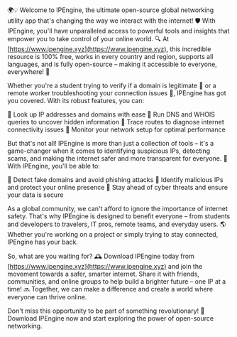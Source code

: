 🌍💡 Welcome to IPEngine, the ultimate open-source global networking utility app that's changing the way we interact with the internet! 🛡️ With IPEngine, you'll have unparalleled access to powerful tools and insights that empower you to take control of your online world. 🔍 At [https://www.ipengine.xyz](https://www.ipengine.xyz), this incredible resource is 100% free, works in every country and region, supports all languages, and is fully open-source – making it accessible to everyone, everywhere! 📡

Whether you're a student trying to verify if a domain is legitimate 🤔 or a remote worker troubleshooting your connection issues 🚀, IPEngine has got you covered. With its robust features, you can:

🔹 Look up IP addresses and domains with ease
🔹 Run DNS and WHOIS queries to uncover hidden information
🔹 Trace routes to diagnose internet connectivity issues
🔹 Monitor your network setup for optimal performance

But that's not all! IPEngine is more than just a collection of tools – it's a game-changer when it comes to identifying suspicious IPs, detecting scams, and making the internet safer and more transparent for everyone. 🚨 With IPEngine, you'll be able to:

🔹 Detect fake domains and avoid phishing attacks
🔹 Identify malicious IPs and protect your online presence
🔹 Stay ahead of cyber threats and ensure your data is secure

As a global community, we can't afford to ignore the importance of internet safety. That's why IPEngine is designed to benefit everyone – from students and developers to travelers, IT pros, remote teams, and everyday users. 🌎 Whether you're working on a project or simply trying to stay connected, IPEngine has your back.

So, what are you waiting for? 🕰️ Download IPEngine today from [https://www.ipengine.xyz](https://www.ipengine.xyz) and join the movement towards a safer, smarter internet. Share it with friends, communities, and online groups to help build a brighter future – one IP at a time! 🔜 Together, we can make a difference and create a world where everyone can thrive online.

Don't miss this opportunity to be part of something revolutionary! 🚀 Download IPEngine now and start exploring the power of open-source networking.